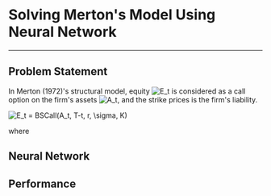# Solving Merton's Model Using Neural Network
-------------------------------------------

## Problem Statement
In Merton (1972)'s structural model, equity <img src="https://latex.codecogs.com/svg.latex?\inline&space;E_t" title="E_t" /> is considered as a call option on the firm's assets <img src="https://latex.codecogs.com/svg.latex?\inline&space;A_t" title="A_t" />, and the strike prices is the firm's liability.

<img src="https://latex.codecogs.com/svg.latex?\inline&space;E_t&space;=&space;BSCall(A_t,&space;T-t,&space;r,&space;\sigma,&space;K)" title="E_t = BSCall(A_t, T-t, r, \sigma, K)"/>

where 
## Neural Network


## Performance
  